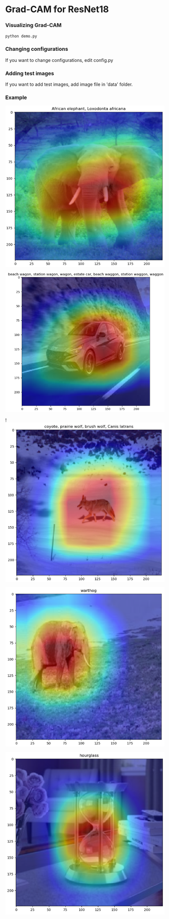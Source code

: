 # Grad-CAM for ResNet18

### Visualizing Grad-CAM

```
python demo.py
```



### Changing configurations

If you want to change configurations, edit config.py



### Adding test images

If you want to add test images, add image file in 'data' folder.



### Example

![result image](./readme_img/result1.png)

![result image](./readme_img/result2.png)

!![result image](./readme_img/result3.png)

![result image](./readme_img/result4.png)

![result image](./readme_img/result5.png)

